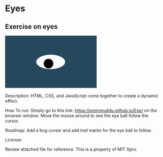# Eyes

## Exercise on eyes

<img src= "oneeye.png" width='300'/>

Description: HTML, CSS, and JavaScript come together to create a dynamic effect.

How To run: Simply go to this link: https://premmuddu.github.io/Eye/ on the browser window. Move the mouse around to see the eye ball follow the cursor.

Roadmap: Add a bug cursor and add trail marks for the eye ball to follow. 

License:

Review attached file for reference. This is a property of MIT Xpro.
